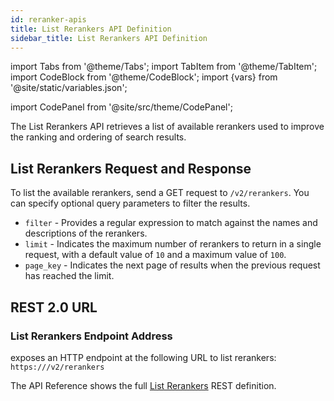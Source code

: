 ```yaml
---
id: reranker-apis
title: List Rerankers API Definition
sidebar_title: List Rerankers API Definition
---
```


import Tabs from '@theme/Tabs';
import TabItem from '@theme/TabItem';
import CodeBlock from '@theme/CodeBlock';
import {vars} from '@site/static/variables.json';

import CodePanel from '@site/src/theme/CodePanel';


The List Rerankers API retrieves a list of available rerankers used to improve
the ranking and ordering of search results.

## List Rerankers Request and Response

To list the available rerankers, send a GET request to `/v2/rerankers`. You can
specify optional query parameters to filter the results.

- `filter` - Provides a regular expression to match against the names and
  descriptions of the rerankers.
- `limit` - Indicates the maximum number of rerankers to return in a single
  request, with a default value of `10` and a maximum value of `100`.
- `page_key` - Indicates the next page of results when the previous request
  has reached the limit.

## REST 2.0 URL

### List Rerankers Endpoint Address

<Config v="names.product"/> exposes an HTTP endpoint at the following URL
to list rerankers:
<code>https://<Config v="domains.rest.indexing"/>/v2/rerankers</code>

The API Reference shows the full [List Rerankers](/docs/rest-api/list-rerankers) REST definition.
